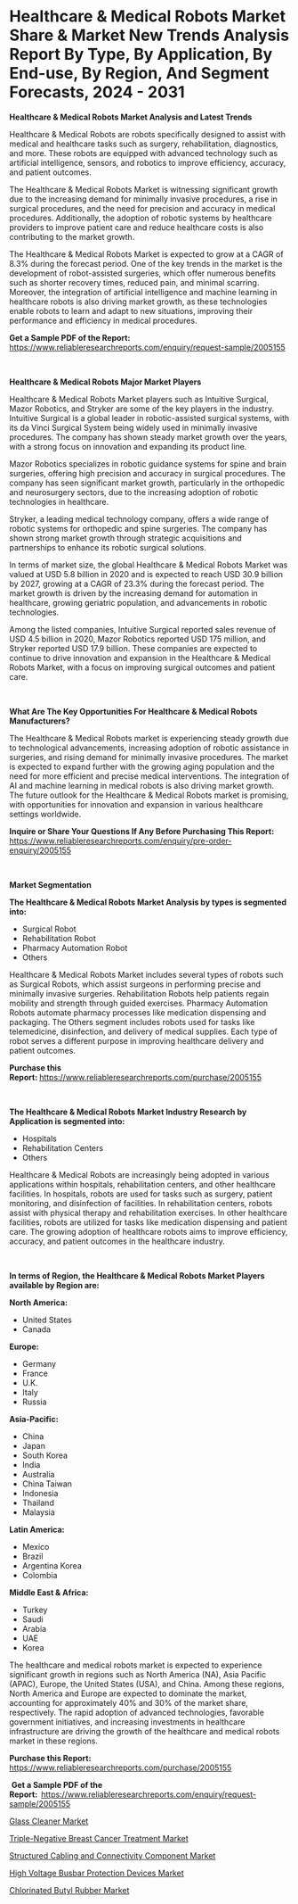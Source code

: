 <p><h1>Healthcare & Medical Robots Market Share & Market New Trends Analysis Report By Type, By Application, By End-use, By Region, And Segment Forecasts, 2024 - 2031</h1></p><p><strong>Healthcare & Medical Robots Market Analysis and Latest Trends</strong></p>
<p><p>Healthcare & Medical Robots are robots specifically designed to assist with medical and healthcare tasks such as surgery, rehabilitation, diagnostics, and more. These robots are equipped with advanced technology such as artificial intelligence, sensors, and robotics to improve efficiency, accuracy, and patient outcomes.</p><p>The Healthcare & Medical Robots Market is witnessing significant growth due to the increasing demand for minimally invasive procedures, a rise in surgical procedures, and the need for precision and accuracy in medical procedures. Additionally, the adoption of robotic systems by healthcare providers to improve patient care and reduce healthcare costs is also contributing to the market growth.</p><p>The Healthcare & Medical Robots Market is expected to grow at a CAGR of 8.3% during the forecast period. One of the key trends in the market is the development of robot-assisted surgeries, which offer numerous benefits such as shorter recovery times, reduced pain, and minimal scarring. Moreover, the integration of artificial intelligence and machine learning in healthcare robots is also driving market growth, as these technologies enable robots to learn and adapt to new situations, improving their performance and efficiency in medical procedures.</p></p>
<p><strong>Get a Sample PDF of the Report:&nbsp;</strong> <a href="https://www.reliableresearchreports.com/enquiry/request-sample/2005155">https://www.reliableresearchreports.com/enquiry/request-sample/2005155</a></p>
<p>&nbsp;</p>
<p><strong>Healthcare & Medical Robots Major Market Players</strong></p>
<p><p>Healthcare & Medical Robots Market players such as Intuitive Surgical, Mazor Robotics, and Stryker are some of the key players in the industry. Intuitive Surgical is a global leader in robotic-assisted surgical systems, with its da Vinci Surgical System being widely used in minimally invasive procedures. The company has shown steady market growth over the years, with a strong focus on innovation and expanding its product line.</p><p>Mazor Robotics specializes in robotic guidance systems for spine and brain surgeries, offering high precision and accuracy in surgical procedures. The company has seen significant market growth, particularly in the orthopedic and neurosurgery sectors, due to the increasing adoption of robotic technologies in healthcare.</p><p>Stryker, a leading medical technology company, offers a wide range of robotic systems for orthopedic and spine surgeries. The company has shown strong market growth through strategic acquisitions and partnerships to enhance its robotic surgical solutions.</p><p>In terms of market size, the global Healthcare & Medical Robots Market was valued at USD 5.8 billion in 2020 and is expected to reach USD 30.9 billion by 2027, growing at a CAGR of 23.3% during the forecast period. The market growth is driven by the increasing demand for automation in healthcare, growing geriatric population, and advancements in robotic technologies.</p><p>Among the listed companies, Intuitive Surgical reported sales revenue of USD 4.5 billion in 2020, Mazor Robotics reported USD 175 million, and Stryker reported USD 17.9 billion. These companies are expected to continue to drive innovation and expansion in the Healthcare & Medical Robots Market, with a focus on improving surgical outcomes and patient care.</p></p>
<p>&nbsp;</p>
<p><strong>What Are The Key Opportunities For Healthcare & Medical Robots Manufacturers?</strong></p>
<p><p>The Healthcare & Medical Robots market is experiencing steady growth due to technological advancements, increasing adoption of robotic assistance in surgeries, and rising demand for minimally invasive procedures. The market is expected to expand further with the growing aging population and the need for more efficient and precise medical interventions. The integration of AI and machine learning in medical robots is also driving market growth. The future outlook for the Healthcare & Medical Robots market is promising, with opportunities for innovation and expansion in various healthcare settings worldwide.</p></p>
<p><strong>Inquire or Share Your Questions If Any Before Purchasing This Report:</strong> <a href="https://www.reliableresearchreports.com/enquiry/pre-order-enquiry/2005155">https://www.reliableresearchreports.com/enquiry/pre-order-enquiry/2005155</a></p>
<p>&nbsp;</p>
<p><strong>Market Segmentation</strong></p>
<p><strong>The Healthcare & Medical Robots Market Analysis by types is segmented into:</strong></p>
<p><ul><li>Surgical Robot</li><li>Rehabilitation Robot</li><li>Pharmacy Automation Robot</li><li>Others</li></ul></p>
<p><p>Healthcare & Medical Robots Market includes several types of robots such as Surgical Robots, which assist surgeons in performing precise and minimally invasive surgeries. Rehabilitation Robots help patients regain mobility and strength through guided exercises. Pharmacy Automation Robots automate pharmacy processes like medication dispensing and packaging. The Others segment includes robots used for tasks like telemedicine, disinfection, and delivery of medical supplies. Each type of robot serves a different purpose in improving healthcare delivery and patient outcomes.</p></p>
<p><strong>Purchase this Report:&nbsp;</strong><a href="https://www.reliableresearchreports.com/purchase/2005155">https://www.reliableresearchreports.com/purchase/2005155</a></p>
<p>&nbsp;</p>
<p><strong>The Healthcare & Medical Robots Market Industry Research by Application is segmented into:</strong></p>
<p><ul><li>Hospitals</li><li>Rehabilitation Centers</li><li>Others</li></ul></p>
<p><p>Healthcare & Medical Robots are increasingly being adopted in various applications within hospitals, rehabilitation centers, and other healthcare facilities. In hospitals, robots are used for tasks such as surgery, patient monitoring, and disinfection of facilities. In rehabilitation centers, robots assist with physical therapy and rehabilitation exercises. In other healthcare facilities, robots are utilized for tasks like medication dispensing and patient care. The growing adoption of healthcare robots aims to improve efficiency, accuracy, and patient outcomes in the healthcare industry.</p></p>
<p>&nbsp;</p>
<p><strong>In terms of Region, the Healthcare & Medical Robots Market Players available by Region are:</strong></p>
<p>
    <p> <strong> North America: </strong>
        <ul>
            <li>United States</li>
            <li>Canada</li>
        </ul>
        </p> 
    <p> <strong> Europe: </strong>
        <ul>
            <li>Germany</li>
            <li>France</li>
            <li>U.K.</li>
            <li>Italy</li>
            <li>Russia</li>
        </ul>
        </p> 
    <p> <strong> Asia-Pacific: </strong>
        <ul>
            <li>China</li>
            <li>Japan</li>
            <li>South Korea</li>
            <li>India</li>
            <li>Australia</li>
            <li>China Taiwan</li>
            <li>Indonesia</li>
            <li>Thailand</li>
            <li>Malaysia</li>
        </ul>
        </p> 
    <p> <strong> Latin America: </strong>
        <ul>
            <li>Mexico</li>
            <li>Brazil</li>
            <li>Argentina Korea</li>
            <li>Colombia</li>
        </ul>
        </p> 
    <p> <strong> Middle East & Africa: </strong>
        <ul>
            <li>Turkey</li>
            <li>Saudi</li>
            <li>Arabia</li>
            <li>UAE</li>
            <li>Korea</li>
        </ul>
    </p>
    </p>
<p><p>The healthcare and medical robots market is expected to experience significant growth in regions such as North America (NA), Asia Pacific (APAC), Europe, the United States (USA), and China. Among these regions, North America and Europe are expected to dominate the market, accounting for approximately 40% and 30% of the market share, respectively. The rapid adoption of advanced technologies, favorable government initiatives, and increasing investments in healthcare infrastructure are driving the growth of the healthcare and medical robots market in these regions.</p></p>
<p><strong>Purchase this Report: </strong><a href="https://www.reliableresearchreports.com/purchase/2005155">https://www.reliableresearchreports.com/purchase/2005155</a></p>
<p>&nbsp;<strong>Get a Sample PDF of the Report:&nbsp;&nbsp;</strong><a href="https://www.reliableresearchreports.com/enquiry/request-sample/2005155">https://www.reliableresearchreports.com/enquiry/request-sample/2005155</a></p>
<p><strong></strong></p>
<p><p><a href="https://view.publitas.com/reportprime-1/global-glass-cleaner-market-size-and-market-trends-insights-and-projections-from-2024-to-2031/">Glass Cleaner Market</a></p><p><a href="https://iodized-pantydraco-05c.notion.site/Triple-Negative-Breast-Cancer-Treatment-Market-Size-Reflecting-a-Forecast-Till-2031-Market-By-Type--6388dfe6ad04487d989a739ba38f093c">Triple-Negative Breast Cancer Treatment Market</a></p><p><a href="https://noble-drawer-34c.notion.site/Structured-Cabling-and-Connectivity-Component-Market-Size-Growing-and-Forecasted-for-period-from-202-2d55664f5d274fb396846245a86135e0">Structured Cabling and Connectivity Component Market</a></p><p><a href="https://three-jumbo-f6d.notion.site/High-Voltage-Busbar-Protection-Devices-Market-Size-and-Growth-Market-Segmentation-Regional-and-Cou-f4eebe8ab9f84ab2b5f217c588da7730">High Voltage Busbar Protection Devices Market</a></p><p><a href="https://view.publitas.com/reportprime-1/chlorinated-butyl-rubber-market-size-evaluating-its-market-trends-growth-and-projections-2024-2031/">Chlorinated Butyl Rubber Market</a></p></p>